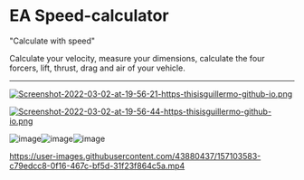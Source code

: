 # EA Speed-calculator

"Calculate with speed"

Calculate your velocity, measure your dimensions, calculate the four forcers, lift, thrust, drag and air of your vehicle.


---
[![Screenshot-2022-03-02-at-19-56-21-https-thisisguillermo-github-io.png](https://i.postimg.cc/8c5bM5KM/Screenshot-2022-03-02-at-19-56-21-https-thisisguillermo-github-io.png)](https://postimg.cc/r0BWL8Lw)

[![Screenshot-2022-03-02-at-19-56-44-https-thisisguillermo-github-io.png](https://i.postimg.cc/xCjGV8Sh/Screenshot-2022-03-02-at-19-56-44-https-thisisguillermo-github-io.png)](https://postimg.cc/8F3fh1cm)

![image](https://img.shields.io/badge/HTML5-E34F26?style=for-the-badge&logo=html5&logoColor=white)![image](https://img.shields.io/badge/Sass-CC6699?style=for-the-badge&logo=sass&logoColor=white)![image](https://img.shields.io/badge/JavaScript-323330?style=for-the-badge&logo=javascript&logoColor=F7DF1E)

https://user-images.githubusercontent.com/43880437/157103583-c79edcc8-0f16-467c-bf5d-31f23f864c5a.mp4

